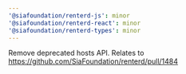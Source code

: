 ```yaml
---
'@siafoundation/renterd-js': minor
'@siafoundation/renterd-react': minor
'@siafoundation/renterd-types': minor
---
```


Remove deprecated hosts API. Relates to https://github.com/SiaFoundation/renterd/pull/1484

